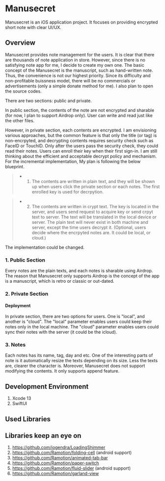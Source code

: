 # Manusecret

Manusecret is an iOS application project.
It focuses on providing encrypted short note with clear UI/UX.


## Overview

Manusecret provides note management for the users.
It is clear that there are thousands of note application in store.
However, since there is no satisfying note app for me, I decide to create my own one.
The basic concept of the Manusecret is the manuscript, such as hand-written note.
Thus, the convenience is not our highest priority.
Since its difficulty and non-profitable buissness model, there will be no commercials or advertisements (only a simple donate method for me).
I also plan to open the source codes.

There are two sections: public and private.

In public section, the contents of the note are not encrypted and sharable (for now, I plan to support Airdrop only).
User can write and read just like the other files.

However, in private section, each contents are encrypted.
I am envisioning various approaches, but the common feature is that only the title (or tag) is non-encrpyted, and decrypting contents requires security check such as FaceID or TouchID.
Only after the users pass the security check, they could read their notes.
Users can enroll their key when their first sign-in.
I am still thinking about the efficient and acceptable decrypt policy and mechanism.
For the incremental implementation, My plan is following the below blueprint.

  > * 1. The contents are written in plain text, and they will be shown up when users click the private section or each notes. 
  The first enrolled key is used for decrpytion.

  > * 2. The contents are written in crypt text. 
  The key is located in the server, and users send request to acquire key or send crpyt text to server.
  The text will be translated in the local device or server.
  The plain text will never exist in both machine and server, except the time users decrypt it.
  (Optional, users decide where the encrpyted notes are.
   It could be local, or cloud.)

The implementation could be changed.


### 1. Public Section

Every notes are the plain texts, and each notes is sharable using Airdrop.
The reason that Manusecret only supports Airdrop is the concept of the app is a manuscript, which is retro or classic or out-dated.


### 2. Private Section  

#### Deployment

In private section, there are two options for users.
One is "local", and another is "cloud".
The "local" parameter enables users could keep their notes only in the local machine.
The "cloud" parameter enables users could sync their notes with the server (it could be the icloud).


### 3. Notes

Each notes has its name, tag, day and etc.
One of the interesting parts of note is it automatically resize the texts depending on its size.
Less the texts are, clearer the character is.
Moreover, Manusecret does not support modifying the contents. 
It only supports append feature.


## Development Environment

  1. Xcode 13
  2. SwiftUI 


## Used Libraries


## Libraries keep an eye on
  1. https://github.com/jogendra/LoadingShimmer
  2. https://github.com/Ramotion/folding-cell (android support)
  3. https://github.com/Ramotion/animated-tab-bar 
  4. https://github.com/Ramotion/paper-switch
  5. https://github.com/Ramotion/fluid-slider (android support)
  6. https://github.com/Ramotion/garland-view
